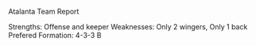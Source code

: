 Atalanta Team Report

Strengths: Offense and keeper
Weaknesses: Only 2 wingers, Only 1 back
Prefered Formation: 4-3-3 B